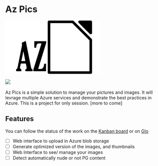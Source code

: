 # Az Pics

![Az Pics](medias/AzPics_300px.png)

<a href="https://portal.azure.com/#create/Microsoft.Template/uri/https%3A%2F%2Fraw.githubusercontent.com%2FFBoucher%2FAzPics%2FArm-template%2Fdeployment%2FAzuredeploy.json" target="_blank"><img src="https://azuredeploy.net/deploybutton.png"/></a>

Az Pics is a simple solution to manage your pictures and images. It will levrage multiple Azure services and demonstrate the best practices in Azure. This is a project for only session. [more to come]

## Features

You can follow the status of the work on the [Kanban board](https://github.com/FBoucher/AzPics/projects/2) or on [Glo](https://app.gitkraken.com/glo/board/XREL5s0RewAQYPmc)

- [ ] Web interface to upload in Azure blob storage
- [ ] Generate optimized version of the images, and thumbnails
- [ ] Web Interface to see/ manage your images
- [ ] Detect automatically nude or not PG content
